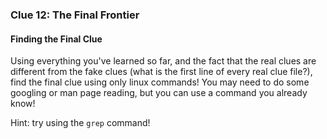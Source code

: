 ### Clue 12: The Final Frontier ###

#### Finding the Final Clue ####

Using everything you've learned so far, and the fact that the real clues are
different from the fake clues (what is the first line of every real clue file?),
find the final clue using only linux commands!
You may need to do some googling or man page reading, but you can use a command you
already know!

Hint: try using the `grep` command!
